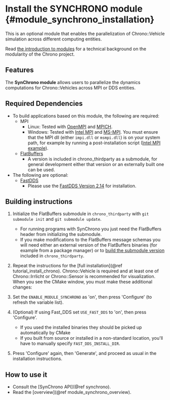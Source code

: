 Install the SYNCHRONO module   {#module_synchrono_installation}
===============================

This is an optional module that enables the parallelization of Chrono::Vehicle simulation across different computing entities.

Read [the introduction to modules](modularity.html) for a technical
background on the modularity of the Chrono project.


## Features

The **SynChrono module** allows users to parallelize the dynamics computations for Chrono::Vehicles across MPI or DDS entities.


## Required Dependencies

- To build applications based on this module, the following are required:
  * MPI
    - Linux: Tested with [OpenMPI](https://www.open-mpi.org/) and [MPICH](https://www.mpich.org/).
    - Windows: Tested with [Intel MPI](https://software.intel.com/en-us/mpi-library/choose-download/windows) and [MS-MPI](https://docs.microsoft.com/en-us/message-passing-interface/microsoft-mpi). You must ensure that the MPI dll (either `impi.dll` or `msmpi.dll`) is on your system path, for example by running a post-installation script ([Intel MPI example](https://software.intel.com/content/www/us/en/develop/documentation/mpi-developer-guide-windows/top/installation-and-prerequisites/prerequisite-steps.html)).
  * [FlatBuffers](http://google.github.io/flatbuffers/) 
    - A version is included in chrono_thirdparty as a submodule, for general development either that version or an externally built one can be used.
- The following are optional:
  * [FastDDS](https://fast-dds.docs.eprosima.com/en/latest/)
    - Please use the [FastDDS Version 2.14](https://www.eprosima.com/product-download) for installation.

## Building instructions

1. Initialize the FlatBuffers submodule in `chrono_thirdparty` with `git submodule init` and `git submodule update`. 
    - For running programs with SynChrono you just need the FlatBuffers header from initializing the submodule.
    - If you make modifications to the FlatBuffers message schemas you will need either an external version of the FlatBuffers binaries (for example from a package manager) or to [build the submodule version](https://google.github.io/flatbuffers/flatbuffers_guide_building.html) included in `chrono_thirdparty`.

2. Repeat the instructions for the [full installation](@ref tutorial_install_chrono). Chrono::Vehicle is required and at least one of Chrono::Irrlicht or Chrono::Sensor is recommended for visualization. When you see the CMake window, you must make these additional changes:

3. Set the `ENABLE_MODULE_SYNCHRONO` as 'on', then press 'Configure' (to refresh the variable list).

4. (Optional) If using Fast_DDS set `USE_FAST_DDS` to 'on', then press 'Configure'. 
    - If you used the installed binaries they should be picked up automatically by CMake
    - If you built from source or installed in a non-standard location, you'll have to manually specify `FAST_DDS_INSTALL_DIR`.

5. Press 'Configure' again, then 'Generate', and proceed as usual in the installation instructions.


## How to use it

- Consult the [SynChrono API](@ref synchrono).
- Read the [overview](@ref module_synchrono_overview).
